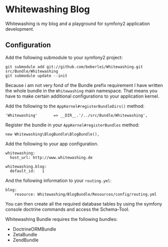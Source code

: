 # Whitewashing Blog

Whitewashing is my blog and a playground for symfony2 application development.

## Configuration

Add the following submodule to your symfony2 project:

    git submodule add git://github.com/beberlei/Whitewashing.git src/Bundle/Whitewashing
    git submodule update --init

Because i am not very fond of the Bundle prefix requirement I have written the whole bundle in the `Whitewashing`
main namespace. That means you have to make certain additional configurations to your application kernel.

Add the following to the `AppKernel#registerBundleDirs()` method:

    'Whitewashing'       => __DIR__.'/../src/Bundle/Whitewashing',

Register the bundle in your `AppKernel#registerBundles` method:

    new Whitewashing\BlogBundle\BlogBundle(),

Add the following to your app configuration.

    whitewashing:
      host_url: http://www.whitewashing.de

    whitewashing.blog:
      default_id:   1

And the following information to your `routing.yml`:

    blog:
        resource: Whitewashing/BlogBundle/Resources/config/routing.yml

You can then create all the required database tables by using the symfony console doctrine commands
and access the Schema-Tool.

Whitewashing Bundle requires the following bundles:

* DoctrineORMBundle
* ZetaBundle
* ZendBundle